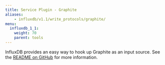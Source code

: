 ```yaml
---
title: Service Plugin - Graphite
aliases:
    - influxdb/v1.1/write_protocols/graphite/
menu:
  influxdb_1_1:
    weight: 70
    parent: tools
---
```


InfluxDB provides an easy way to hook up Graphite as an input source.
See the [README on GitHub](https://github.com/influxdata/influxdb/blob/master/services/graphite/README.md) for more information.
